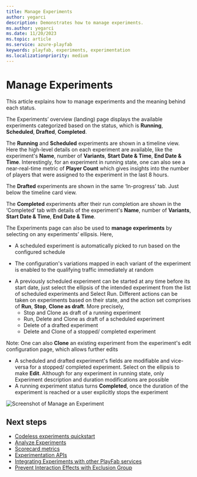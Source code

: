 ```yaml
---
title: Manage Experiments
author: yegarci
description: Demonstrates how to manage experiments.
ms.author: yegarci
ms.date: 11/20/2023
ms.topic: article
ms.service: azure-playfab
keywords: playfab, experiments, experimentation
ms.localizationpriority: medium
---
```


# Manage Experiments

This article explains how to manage experiments and the meaning behind each status.

The Experiments’ overview (landing) page displays the available experiments categorized based on the status, which is **Running**, **Scheduled**, **Drafted**, **Completed**. 

The **Running** and **Scheduled** experiments are shown in a timeline view. Here the high-level details on each experiment are available, like the experiment's **Name**, number of **Variants**, **Start Date & Time**, **End Date & Time**. Interestingly, for an experiment in running state, one can also see a near-real-time metric of **Player Count** which gives insights into the number of players that were assigned to the experiment in the last 8 hours. 

The **Drafted** experiments are shown in the same ‘In-progress’ tab. Just below the timeline card view. 

The **Completed** experiments after their run completion are shown in the ‘Completed’ tab with details of the experiment's **Name**, number of **Variants**, **Start Date & Time**, **End Date & Time**.

The Experiments page can also be used to **manage experiments** by selecting on any experiments’ ellipsis. Here,
-	A scheduled experiment is automatically picked to run based on the configured schedule
  * The configuration's variations mapped in each variant of the experiment is enabled to the qualifying traffic immediately at random
-	A previously scheduled experiment can be started at any time before its start date, just select the ellipsis of the intended experiment from the list of scheduled experiments and Select Run. Different actions can be taken on experiments based on their state, and the action set comprises of **Run**, **Stop**, **Clone as draft**. More precisely,
    * Stop and Clone as draft of a running experiment
    * Run, Delete and Clone as draft of a scheduled experiment
    * Delete of a drafted experiment
    * Delete and Clone of a stopped/ completed experiment 

Note: One can also **Clone** an existing experiment from the experiment's edit configuration page, which allows further edits
- A scheduled and drafted experiment's fields are modifiable and vice-versa for a stopped/ completed experiment. Select on the ellipsis to make **Edit**. Although for any experiment in running state, only Experiment description and duration modifications are possible
- A running experiment status turns **Completed**, once the duration of the experiment is reached or a user explicitly stops the experiment

![Screenshot of Manage an Experiment](media/tutorials/manage-experiments-page.PNG "Manage an Experiment")

## Next steps
* [Codeless experiments quickstart](quickstart.md)
* [Analyze Experiments](analyze-experiments.md)
* [Scorecard metrics](scorecard-metrics.md)
* [Experimentation APIs](experimentation-apis.md)
* [Integrating Experiments with other PlayFab services](experiments-other-services.md)
* [Prevent Interaction Effects with Exclusion Group](exclusion-groups.md)